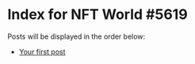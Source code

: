 # Index for NFT World #5619
Posts will be displayed in the order below:

- [Your first post](./001-first.md)

